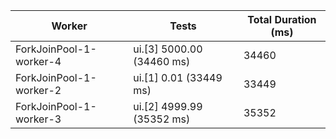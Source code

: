 | Worker | Tests | Total Duration (ms) |
|--------|-------|----------------------|
| ForkJoinPool-1-worker-4 | ui.[3] 5000.00 (34460 ms) | 34460 |
| ForkJoinPool-1-worker-2 | ui.[1] 0.01 (33449 ms) | 33449 |
| ForkJoinPool-1-worker-3 | ui.[2] 4999.99 (35352 ms) | 35352 |
